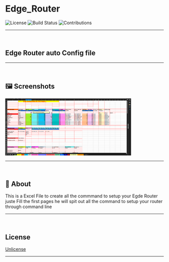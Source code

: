 # Edge_Router

![License](https://img.shields.io/badge/license-Unlicense-blue.svg)
![Build Status](https://img.shields.io/badge/build-passing-brightgreen.svg)
![Contributions](https://img.shields.io/badge/contributions-welcome-orange.svg)

---
<br>

## Edge Router auto Config file

---
<br>

## 🖼️ Screenshots
<p align="left">
  <img src="images/Edge.PNG" width="400">
</p>


---
<br>

## 📖 About
This is a Excel File to create all the commmand to setup your Egde Router juste Fill 
the first pages he will spit out all the command to setup your router through command line 

---
<br>

## License
[Unlicense](LICENSE)

---
